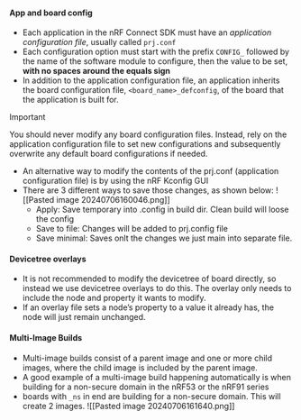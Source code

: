 #### App and board config
- Each application in the nRF Connect SDK must have an _application configuration file_, usually called `prj.conf`
- Each configuration option must start with the prefix `CONFIG_` followed by the name of the software module to configure, then the value to be set, **with no spaces around the equals sign**
- In addition to the application configuration file, an application inherits the board configuration file, `<board_name>_defconfig`, of the board that the application is built for.
> [!Important]
> You should never modify any board configuration files. Instead, rely on the application configuration file to set new configurations and subsequently overwrite any default board configurations if needed.

- An alternative way to modify the contents of the prj.conf (application configuration file) is by using the nRF Kconfig GUI
- There are 3 different ways to save those changes, as shown below:
![[Pasted image 20240706160046.png]]
	- Apply: Save temporary into .config in build dir. Clean build will loose the config
	- Save to file: Changes will be added to prj.config file
	- Save minimal: Saves onlt the changes we just main into separate file.

#### Devicetree overlays
- It is not recommended to modify the devicetree of board directly, so instead we use devicetree overlays to do this. The overlay only needs to include the node and property it wants to modify.
- If an overlay file sets a node’s property to a value it already has, the node will just remain unchanged.

#### Multi-Image Builds
- Multi-image builds consist of a parent image and one or more child images, where the child image is included by the parent image.
- A good example of a multi-image build happening automatically is when building for a non-secure domain in the nRF53 or the nRF91 series
- boards with `_ns` in end are building for a non-secure domain. This will create 2 images.
![[Pasted image 20240706161640.png]]
